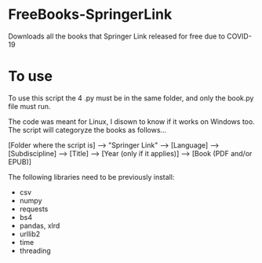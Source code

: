 # FreeBooks-SpringerLink
 Downloads all the books that Springer Link released for free due to COVID-19
 
# To use
 To use this script the 4 .py must be in the same folder, and only the book.py file must run.
 
 The code was meant for Linux, I disown to know if it works on Windows too. The script will categoryze the books as follows...
 
 [Folder where the script is] –> "Springer Link" —> [Language] —> [Subdiscipline] —> [Title] —> [Year (only if it applies)] —> [Book (PDF and/or EPUB)]


 The following libraries need to be previously install:
 + csv
 + numpy
 + requests
 + bs4
 + pandas, xlrd
 + urllib2
 + time
 + threading
